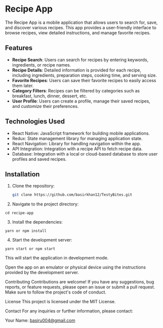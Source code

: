 # Recipe App

The Recipe App is a mobile application that allows users to search for, save, and discover various recipes. This app provides a user-friendly interface to browse recipes, view detailed instructions, and manage favorite recipes.

## Features

- **Recipe Search**: Users can search for recipes by entering keywords, ingredients, or recipe names.
- **Recipe Details**: Detailed information is provided for each recipe, including ingredients, preparation steps, cooking time, and serving size.
- **Favorite Recipes**: Users can save their favorite recipes to easily access them later.
- **Category Filters**: Recipes can be filtered by categories such as breakfast, lunch, dinner, dessert, etc.
- **User Profile**: Users can create a profile, manage their saved recipes, and customize their preferences.

## Technologies Used

- React Native: JavaScript framework for building mobile applications.
- Redux: State management library for managing application state.
- React Navigation: Library for handling navigation within the app.
- API Integration: Integration with a recipe API to fetch recipe data.
- Database: Integration with a local or cloud-based database to store user profiles and saved recipes.

## Installation

1. Clone the repository:

   ```bash
   git clone https://github.com/basirkhan12/TestyBites.git
   
2. Navigate to the project directory:

`cd recipe-app`

3. Install the dependencies:

`yarn or npm install`

4. Start the development server:

 `yarn start or npm start`

This will start the application in development mode.

Open the app on an emulator or physical device using the instructions provided by the development server.

Contributing
Contributions are welcome! If you have any suggestions, bug reports, or feature requests, please open an issue or submit a pull request. Make sure to follow the project's code of conduct.

License
This project is licensed under the MIT License.

Contact
For any inquiries or further information, please contact:

Your Name: basiru004@gmail.com
